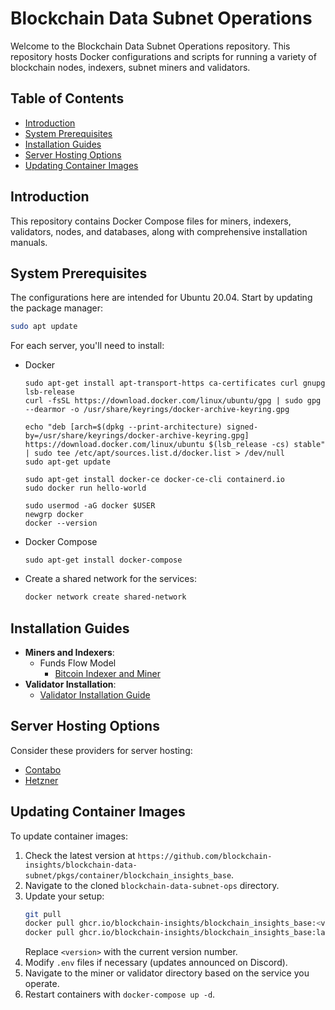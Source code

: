 
# Blockchain Data Subnet Operations

Welcome to the Blockchain Data Subnet Operations repository. This repository hosts Docker configurations and scripts for running a variety of blockchain nodes, indexers, subnet miners and validators.

## Table of Contents
- [Introduction](#introduction)
- [System Prerequisites](#system-prerequisites)
- [Installation Guides](#installation-guides) 
- [Server Hosting Options](#server-hosting-options)
- [Updating Container Images](#updating-container-images)


## Introduction
This repository contains Docker Compose files for miners, indexers, validators, nodes, and databases, along with comprehensive installation manuals. 

## System Prerequisites
The configurations here are intended for Ubuntu 20.04. Start by updating the package manager:
```bash
sudo apt update
```
For each server, you'll need to install:
- Docker
    ```
    sudo apt-get install apt-transport-https ca-certificates curl gnupg lsb-release
    curl -fsSL https://download.docker.com/linux/ubuntu/gpg | sudo gpg --dearmor -o /usr/share/keyrings/docker-archive-keyring.gpg

    echo "deb [arch=$(dpkg --print-architecture) signed-by=/usr/share/keyrings/docker-archive-keyring.gpg] https://download.docker.com/linux/ubuntu $(lsb_release -cs) stable" | sudo tee /etc/apt/sources.list.d/docker.list > /dev/null
    sudo apt-get update
    
    sudo apt-get install docker-ce docker-ce-cli containerd.io
    sudo docker run hello-world

    sudo usermod -aG docker $USER
    newgrp docker
    docker --version
    ```
- Docker Compose
    ```
    sudo apt-get install docker-compose
    ```
- Create a shared network for the services:
    ```bash
    docker network create shared-network
    ```
 
## Installation Guides
- **Miners and Indexers**: 
  - Funds Flow Model
    - [Bitcoin Indexer and Miner](miners/bitcoin/funds_flow/INSTALLATION.md)
- **Validator Installation**: 
  - [Validator Installation Guide](validator/INSTALLATION.md)

## Server Hosting Options
Consider these providers for server hosting:
- [Contabo](https://contabo.com/en/dedicated-servers/)
- [Hetzner](https://www.hetzner.com/dedicated-rootserver/matrix-ax)

## Updating Container Images
To update container images:
1. Check the latest version at `https://github.com/blockchain-insights/blockchain-data-subnet/pkgs/container/blockchain_insights_base`.
2. Navigate to the cloned `blockchain-data-subnet-ops` directory.
3. Update your setup:
   ```bash
   git pull
   docker pull ghcr.io/blockchain-insights/blockchain_insights_base:<version>
   docker pull ghcr.io/blockchain-insights/blockchain_insights_base:latest
   ```
   Replace `<version>` with the current version number.
4. Modify `.env` files if necessary (updates announced on Discord).
5. Navigate to the miner or validator directory based on the service you operate.
6. Restart containers with `docker-compose up -d`.



